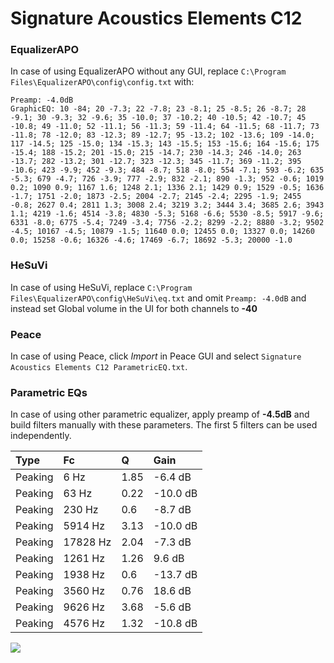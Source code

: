 # Signature Acoustics Elements C12

### EqualizerAPO
In case of using EqualizerAPO without any GUI, replace `C:\Program Files\EqualizerAPO\config\config.txt`
with:
```
Preamp: -4.0dB
GraphicEQ: 10 -84; 20 -7.3; 22 -7.8; 23 -8.1; 25 -8.5; 26 -8.7; 28 -9.1; 30 -9.3; 32 -9.6; 35 -10.0; 37 -10.2; 40 -10.5; 42 -10.7; 45 -10.8; 49 -11.0; 52 -11.1; 56 -11.3; 59 -11.4; 64 -11.5; 68 -11.7; 73 -11.8; 78 -12.0; 83 -12.3; 89 -12.7; 95 -13.2; 102 -13.6; 109 -14.0; 117 -14.5; 125 -15.0; 134 -15.3; 143 -15.5; 153 -15.6; 164 -15.6; 175 -15.4; 188 -15.2; 201 -15.0; 215 -14.7; 230 -14.3; 246 -14.0; 263 -13.7; 282 -13.2; 301 -12.7; 323 -12.3; 345 -11.7; 369 -11.2; 395 -10.6; 423 -9.9; 452 -9.3; 484 -8.7; 518 -8.0; 554 -7.1; 593 -6.2; 635 -5.3; 679 -4.7; 726 -3.9; 777 -2.9; 832 -2.1; 890 -1.3; 952 -0.6; 1019 0.2; 1090 0.9; 1167 1.6; 1248 2.1; 1336 2.1; 1429 0.9; 1529 -0.5; 1636 -1.7; 1751 -2.0; 1873 -2.5; 2004 -2.7; 2145 -2.4; 2295 -1.9; 2455 -0.8; 2627 0.4; 2811 1.3; 3008 2.4; 3219 3.2; 3444 3.4; 3685 2.6; 3943 1.1; 4219 -1.6; 4514 -3.8; 4830 -5.3; 5168 -6.6; 5530 -8.5; 5917 -9.6; 6331 -8.0; 6775 -5.4; 7249 -3.4; 7756 -2.2; 8299 -2.2; 8880 -3.2; 9502 -4.5; 10167 -4.5; 10879 -1.5; 11640 0.0; 12455 0.0; 13327 0.0; 14260 0.0; 15258 -0.6; 16326 -4.6; 17469 -6.7; 18692 -5.3; 20000 -1.0
```

### HeSuVi
In case of using HeSuVi, replace `C:\Program Files\EqualizerAPO\config\HeSuVi\eq.txt` and omit `Preamp:
-4.0dB` and instead set Global volume in the UI for both channels to **-40**

### Peace
In case of using Peace, click *Import* in Peace GUI and select `Signature Acoustics Elements C12 ParametricEQ.txt`.

### Parametric EQs
In case of using other parametric equalizer, apply preamp of **-4.5dB** and build filters manually with
these parameters. The first 5 filters can be used independently.

| Type    | Fc       |    Q | Gain     |
|:--------|:---------|:-----|:---------|
| Peaking | 6 Hz     | 1.85 | -6.4 dB  |
| Peaking | 63 Hz    | 0.22 | -10.0 dB |
| Peaking | 230 Hz   | 0.6  | -8.7 dB  |
| Peaking | 5914 Hz  | 3.13 | -10.0 dB |
| Peaking | 17828 Hz | 2.04 | -7.3 dB  |
| Peaking | 1261 Hz  | 1.26 | 9.6 dB   |
| Peaking | 1938 Hz  | 0.6  | -13.7 dB |
| Peaking | 3560 Hz  | 0.76 | 18.6 dB  |
| Peaking | 9626 Hz  | 3.68 | -5.6 dB  |
| Peaking | 4576 Hz  | 1.32 | -10.8 dB |

![](https://raw.githubusercontent.com/jaakkopasanen/AutoEq/master/results/innerfidelity/sbaf-serious/Signature%20Acoustics%20Elements%20C12/Signature%20Acoustics%20Elements%20C12.png)